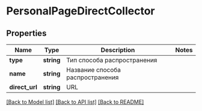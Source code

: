 # PersonalPageDirectCollector

## Properties
Name | Type | Description | Notes
------------ | ------------- | ------------- | -------------
**type** | **string** | Тип способа распространения | 
**name** | **string** | Название способа распространения | 
**direct_url** | **string** | URL | 

[[Back to Model list]](../README.md#documentation-for-models) [[Back to API list]](../README.md#documentation-for-api-endpoints) [[Back to README]](../README.md)


